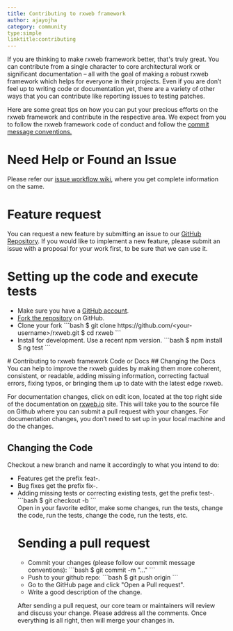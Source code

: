 ```yaml
---
title: Contributing to rxweb framework
author: ajayojha
category: community
type:simple
linktitle:contributing
---
```

If you are thinking to make rxweb framework better, that's truly great. You can contribute from a single character to core architectural work or significant documentation – all with the goal of making a robust rxweb framework which helps for everyone in their projects. Even if you are don’t feel up to writing code or documentation yet, there are a variety of other ways that you can contribute like reporting issues to testing patches. 

Here are some great tips on how you can put your precious efforts on the rxweb framework and contribute in the respective area. We expect from you to follow the rxweb framework code of conduct and follow the <a href="/community/commit_guideline">commit message conventions.</a> 

# Need Help or Found an Issue
Please refer our <a href="https://github.com/rxweb/rxweb/wiki/rxweb-issue-workflow" target="_blank" rel="noopener">issue workflow wiki</a>, where you get complete information on the same.

# Feature request
You can request a new feature by submitting an issue to our <a href="https://github.com/rxweb/rxweb/issues/new/choose" target="_blank" rel="noopener">GitHub Repository</a>. If you would like to implement a new feature, please submit an issue with a proposal for your work first, to be sure that we can use it.

# Setting up the code and execute tests
<ul>
<li>Make sure you have a <a href="https://github.com/signup/free" target="_blank" rel="noopener">GitHub account</a>. </li>
<li><a href="https://github.com/rxweb/rxweb/fork" target="_blank" rel="noopener">Fork the repository</a> on GitHub.</li>
<li>	Clone your fork
```bash
  $ git clone https://github.com/&lt;your-username&gt;/rxweb.git
  $ cd rxweb
```
</li>
<li>Install for development. Use a recent npm version. 
```bash
  $ npm install
  $ ng test
```
  </li>
</ul>
# Contributing to rxweb framework Code or Docs
## Changing the Docs
You can help to improve the rxweb guides by making them more coherent, consistent, or readable, adding missing information, correcting factual errors, fixing typos, or bringing them up to date with the latest edge rxweb.

For documentation changes, click on edit icon, located at the top right side of the documentation on <a href="/">rxweb.io</a> site. This will take you to the source file on Github where you can submit a pull request with your changes. For documentation changes, you don’t need to set up in your local machine and do the changes.

## Changing the Code
Checkout a new branch and name it accordingly to what you intend to do:
<ul>
<li>Features get the prefix feat-.</li>
<li>Bug fixes get the prefix fix-.</li>
<li>Adding missing tests or correcting existing tests, get the prefix test-.
```bash
  $ git checkout -b <branch_name>
```
</li>
Open in your favorite editor, make some changes, run the tests, change the code, run the tests, change the code, run the tests, etc.

# Sending a pull request
<ul>
<li>Commit your changes (please follow our commit message conventions):
```bash
  $ git commit -m "..."
```
</li>
<li>Push to your github repo:
```bash
  $ git push origin <branch_name>
```
</li>
<li>Go to the GitHub page and click "Open a Pull request".</li>
<li>Write a good description of the change.</li>
</ul>

After sending a pull request, our core team or maintainers will review and discuss your change. Please address all the comments. Once everything is all right, then will merge your changes in.
